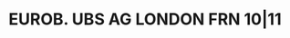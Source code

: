 ---
layout: asset
title: EUROB. UBS AG LONDON FRN 10|11                              
isin: XS0459279039
---